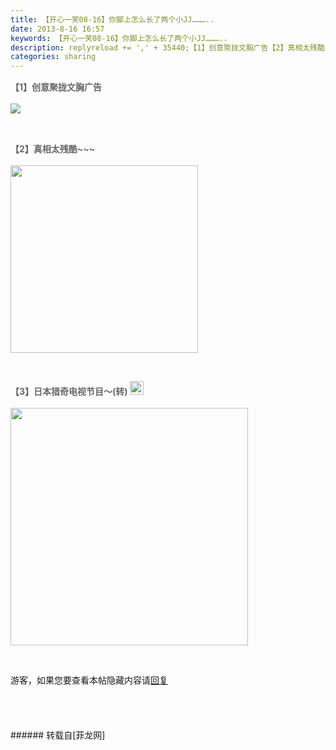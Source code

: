 ```yaml
---
title: 【开心一笑08-16】你脚上怎么长了两个小JJ………..
date: 2013-8-16 16:57
keywords: 【开心一笑08-16】你脚上怎么长了两个小JJ………..
description: replyreload += ',' + 35440;【1】创意聚拢文胸广告【2】真相太残酷~~~【3】日本猎奇电视节目～(转)游客，如果您要查看本帖隐藏内容请回复
categories: sharing
---
```

<td class="t_f" id="postmessage_35440">

<script type="b6bf4662382f07a2f0e484ed-text/javascript">replyreload += ',' + 35440;</script><p style="line-height:24px;text-indent:nullem;text-align:left"><font style="color:rgb(102, 102, 102)"><strong>【1】创意聚拢文胸广告</strong></font></p><p style="line-height:24px;text-indent:nullem;text-align:left"><font style="color:rgb(102, 102, 102)"><strong>

<img aid="14282" data-cf-modified-b6bf4662382f07a2f0e484ed-="" file="data/attachment/forum/201308/16/165554heyvu2zt1ztvhpll.jpg.thumb.jpg" id="aimg_14282" inpost="1" onclick="" onmouseover="" src="http://www.flw.ph/data/attachment/forum/201308/16/165554heyvu2zt1ztvhpll.jpg" style="cursor:pointer" zoomfile="data/attachment/forum/201308/16/165554heyvu2zt1ztvhpll.jpg"/>


</strong></font></p><br/>
<p style="line-height:24px;text-indent:nullem;text-align:left"><font style="color:rgb(102, 102, 102)"><strong>【2】真相太残酷~~~</strong></font></p><p style="line-height:24px;text-indent:nullem;text-align:left"><font style="color:rgb(102, 102, 102)"><strong>

<img aid="14283" class="zoom" data-cf-modified-b6bf4662382f07a2f0e484ed-="" file="data/attachment/forum/201308/16/165557m84e7fe55e77k70e.gif" id="aimg_14283" inpost="1" onclick="" onmouseover="" src="http://www.flw.ph/data/attachment/forum/201308/16/165557m84e7fe55e77k70e.gif" width="300" zoomfile="data/attachment/forum/201308/16/165557m84e7fe55e77k70e.gif"/>


</strong></font></p><br/>
<p style="line-height:24px;text-indent:nullem;text-align:left"><font style="color:rgb(102, 102, 102)"><strong>【3】日本猎奇电视节目～(转)

<img aid="14284" class="zoom" data-cf-modified-b6bf4662382f07a2f0e484ed-="" file="data/attachment/forum/201308/16/165557zzswnmvtist3mifi.gif" id="aimg_14284" inpost="1" onclick="" onmouseover="" src="http://www.flw.ph/data/attachment/forum/201308/16/165557zzswnmvtist3mifi.gif" width="22" zoomfile="data/attachment/forum/201308/16/165557zzswnmvtist3mifi.gif"/>


</strong></font></p><p style="line-height:24px;text-indent:nullem;text-align:left"><font style="color:rgb(102, 102, 102)"><strong>

<img aid="14285" class="zoom" data-cf-modified-b6bf4662382f07a2f0e484ed-="" file="data/attachment/forum/201308/16/165600ur9eabo7bd9bsrds.gif" id="aimg_14285" inpost="1" onclick="" onmouseover="" src="http://www.flw.ph/data/attachment/forum/201308/16/165600ur9eabo7bd9bsrds.gif" width="380" zoomfile="data/attachment/forum/201308/16/165600ur9eabo7bd9bsrds.gif"/>


</strong></font></p><br/>
<div class="locked">游客，如果您要查看本帖隐藏内容请<a data-cf-modified-b6bf4662382f07a2f0e484ed-="" href="forum.php?mod=post&amp;action=reply&amp;fid=47&amp;tid=6303" onclick="if (!window.__cfRLUnblockHandlers) return false; showWindow('reply', this.href)">回复</a></div><br/>
<br/>
<br/>
<br/>
</td>
###### 转载自[菲龙网]